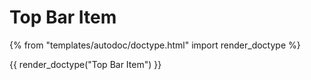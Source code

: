 # Top Bar Item

{% from "templates/autodoc/doctype.html" import render_doctype %}

{{ render_doctype("Top Bar Item") }}

<!-- jinja --><!-- static -->
